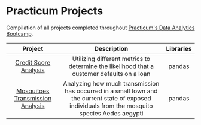 # Practicum Projects
Compilation of all projects completed throughout [Practicum's Data Analytics Bootcamp](https://practicum.com/data-analyst/).

| Project | Description | Libraries |
| :---: | :---: | :---: |
| [Credit Score Analysis](https://github.com/dalevizos/practicum_projects/blob/main/credit_score_analysis/credit-score-analysis_project.ipynb) | Utilizing different metrics to determine the likelihood that a customer defaults on a loan | pandas |
| [Mosquitoes Transmission Analysis](https://github.com/dalevizos/practicum_projects/blob/main/mosquitoes_transmission_analysis/mosquitoes-transmission-analysis_project.ipynb) | Analyzing how much transmission has occurred in a small town and the current state of exposed individuals from the mosquito species Aedes aegypti | pandas |
